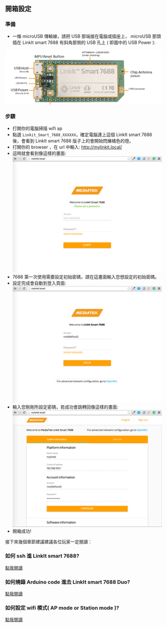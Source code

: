 ## 開箱設定

### 準備
* 一條 microUSB 傳輸線，請把 USB 那端接在電腦或插座上， microUSB 那頭插在 LinkIt smart 7688 有斜角那側的 USB 孔上 ( 即圖中的 USB Power ):

![](pwr.png)

### 步驟

* 打開你的電腦掃描 wifi ap
* 點選 `Linkit_Smart_7688_XXXXXX`，確定電腦連上這個 LinkIt smart 7688 後，會看到 LinkIt smart 7688 版子上的會開始閃爍橘色的燈。
* 打開你的 browser ，在 url 中輸入: http://mylinkit.local/
* 這時就會看到像這樣的畫面:
    ![](resetpassword.png)
* 7688 第一次使用需要設定初始密碼，請在這畫面輸入您想設定的初始密碼。
* 設定完成會自動到登入頁面:
    ![](login.png)
* 輸入您剛剛所設定密碼，若成功會跳轉回像這樣的畫面:
    ![](sysinfo.png)
* 開箱成功!

接下來幾個章節建議建議各位玩家一定閱讀：

### 如何 ssh 進 LinkIt smart 7688?

[點我閱讀](/)

### 如何燒錄 Arduino code 進去 LinkIt smart 7688 Duo?

[點我閱讀](/)

### 如何設定 wifi 模式( AP mode or Station mode )?

[點我閱讀](/)
